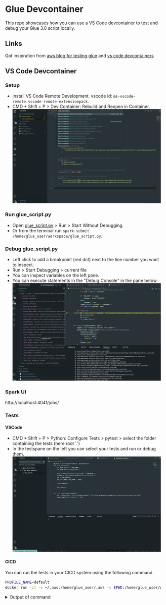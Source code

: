 # Glue Devcontainer

This repo showcases how you can use a VS Code devcontainer to test and debug your Glue 3.0 script locally.

## Links

Got inspiration from [aws blog for testing glue](https://aws.amazon.com/blogs/big-data/develop-and-test-aws-glue-version-3-0-jobs-locally-using-a-docker-container) and [vs code devcontainers](https://code.visualstudio.com/docs/devcontainers/containers)

## VS Code Devcontainer

### Setup

- Install VS Code Remote Development. vscode id: `ms-vscode-remote.vscode-remote-extensionpack`.
- CMD + Shift + P > Dev Container: Rebuild and Reopen in Container.
![devccontainer](assets/devcontainer.png)

### Run glue_script.py
- Open [glue_script.py](glue_script.py) > Run > Start Without Debugging.
- Or from the terminal run `spark-submit /home/glue_user/workspace/glue_script.py`.

### Debug glue_script.py
- Left click to add a breakpoint (red dot) next to the line number you want to inspect.
- Run > Start Debugging > current file
- You can inspect variables on the left pane.
- You can execute statements in the "Debug Console" in the pane below.
![debugging](assets/debugging.png)

### Spark UI
http://localhost:4041/jobs/

### Tests

#### VSCode

- CMD + Shift + P > Python: Configure Tests > pytest > select the folder containing the tests (here root '.')
- In the testspane on the left you can select your tests and run or debug them.
![testing](assets/testing.png)

#### CICD

You can run the tests in your CICD system using the following command.
```bash
PROFILE_NAME=default
docker run -it -v ~/.aws:/home/glue_user/.aws -v $PWD:/home/glue_user/workspace/ -e AWS_PROFILE=$PROFILE_NAME -e DISABLE_SSL=true --rm -p 4040:4040 -p 18080:18080 --name glue_pytest amazon/aws-glue-libs:glue_libs_3.0.0_image_01 -c "python3 -m pytest --disable-warnings"
```
<details>
<summary> Output of command</summary>


```bash
starting org.apache.spark.deploy.history.HistoryServer, logging to /home/glue_user/spark/logs/spark-glue_user-org.apache.spark.deploy.history.HistoryServer-1-1c10b4d7ca53.out
====================================================== test session starts =======================================================
platform linux -- Python 3.7.15, pytest-6.2.3, py-1.11.0, pluggy-0.13.1
rootdir: /home/glue_user/workspace
plugins: anyio-3.6.2
collected 1 item                                                                                                                 

test_glue_script.py .                                                                                                      [100%]

================================================= 1 passed, 1 warning in 20.19s ==================================================
```


</details>
